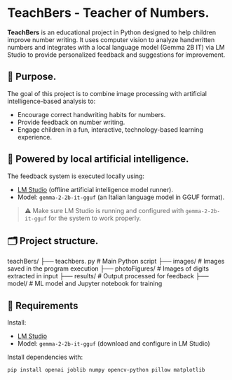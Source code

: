 # TeachBers - Teacher of Numbers.

**TeachBers** is an educational project in Python designed to help children improve number writing. It uses computer vision to analyze handwritten numbers and integrates with a local language model (Gemma 2B IT) via LM Studio to provide personalized feedback and suggestions for improvement.

## 🎯 Purpose.

The goal of this project is to combine image processing with artificial intelligence-based analysis to:

- Encourage correct handwriting habits for numbers.
- Provide feedback on number writing.
- Engage children in a fun, interactive, technology-based learning experience.

## 🧠 Powered by local artificial intelligence.

The feedback system is executed locally using:

- [LM Studio](https://lmstudio.ai/) (offline artificial intelligence model runner).
- Model: `gemma-2-2b-it-gguf` (an Italian language model in GGUF format).

> ⚠️ Make sure LM Studio is running and configured with `gemma-2-2b-it-gguf` for the system to work properly.

## 🗂 Project structure.

teachBers/
├── teachbers. py # Main Python script
├── images/ # Images saved in the program execution
├── photoFigures/ # Images of digits extracted in input
├── results/ # Output processed for feedback
├── model/ # ML model and Jupyter notebook for training


## 🧰 Requirements

Install:
- [LM Studio](https://lmstudio.ai/)
- Model: `gemma-2-2b-it-gguf` (download and configure in LM Studio)

Install dependencies with:
```bash
pip install openai joblib numpy opencv-python pillow matplotlib
```
